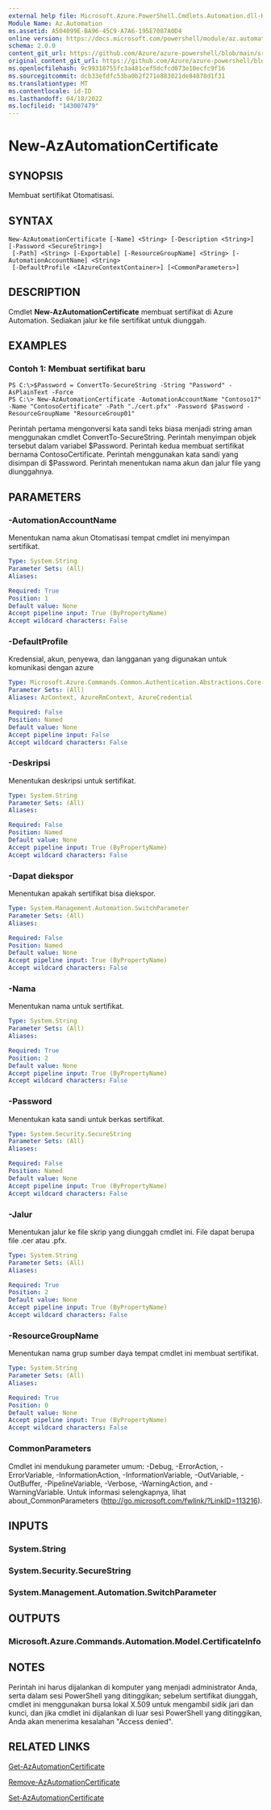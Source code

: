 ```yaml
---
external help file: Microsoft.Azure.PowerShell.Cmdlets.Automation.dll-Help.xml
Module Name: Az.Automation
ms.assetid: A504099E-BA96-45C9-A7A6-195E7087A0D4
online version: https://docs.microsoft.com/powershell/module/az.automation/new-azautomationcertificate
schema: 2.0.0
content_git_url: https://github.com/Azure/azure-powershell/blob/main/src/Automation/Automation/help/New-AzAutomationCertificate.md
original_content_git_url: https://github.com/Azure/azure-powershell/blob/main/src/Automation/Automation/help/New-AzAutomationCertificate.md
ms.openlocfilehash: 9c99310755fc3a481cef5dcfcd073e10ecfc9f16
ms.sourcegitcommit: dcb33efdfc53ba0b2f271e883021de84878d1f31
ms.translationtype: MT
ms.contentlocale: id-ID
ms.lasthandoff: 04/18/2022
ms.locfileid: "143007479"
---
```

# New-AzAutomationCertificate

## SYNOPSIS
Membuat sertifikat Otomatisasi.

## SYNTAX

```
New-AzAutomationCertificate [-Name] <String> [-Description <String>] [-Password <SecureString>]
 [-Path] <String> [-Exportable] [-ResourceGroupName] <String> [-AutomationAccountName] <String>
 [-DefaultProfile <IAzureContextContainer>] [<CommonParameters>]
```

## DESCRIPTION
Cmdlet **New-AzAutomationCertificate** membuat sertifikat di Azure Automation.
Sediakan jalur ke file sertifikat untuk diunggah.

## EXAMPLES

### Contoh 1: Membuat sertifikat baru
```
PS C:\>$Password = ConvertTo-SecureString -String "Password" -AsPlainText -Force
PS C:\> New-AzAutomationCertificate -AutomationAccountName "Contoso17" -Name "ContosoCertificate" -Path "./cert.pfx" -Password $Password -ResourceGroupName "ResourceGroup01"
```

Perintah pertama mengonversi kata sandi teks biasa menjadi string aman menggunakan cmdlet ConvertTo-SecureString.
Perintah menyimpan objek tersebut dalam variabel $Password.
Perintah kedua membuat sertifikat bernama ContosoCertificate.
Perintah menggunakan kata sandi yang disimpan di $Password.
Perintah menentukan nama akun dan jalur file yang diunggahnya.

## PARAMETERS

### -AutomationAccountName
Menentukan nama akun Otomatisasi tempat cmdlet ini menyimpan sertifikat.

```yaml
Type: System.String
Parameter Sets: (All)
Aliases:

Required: True
Position: 1
Default value: None
Accept pipeline input: True (ByPropertyName)
Accept wildcard characters: False
```

### -DefaultProfile
Kredensial, akun, penyewa, dan langganan yang digunakan untuk komunikasi dengan azure

```yaml
Type: Microsoft.Azure.Commands.Common.Authentication.Abstractions.Core.IAzureContextContainer
Parameter Sets: (All)
Aliases: AzContext, AzureRmContext, AzureCredential

Required: False
Position: Named
Default value: None
Accept pipeline input: False
Accept wildcard characters: False
```

### -Deskripsi
Menentukan deskripsi untuk sertifikat.

```yaml
Type: System.String
Parameter Sets: (All)
Aliases:

Required: False
Position: Named
Default value: None
Accept pipeline input: True (ByPropertyName)
Accept wildcard characters: False
```

### -Dapat diekspor
Menentukan apakah sertifikat bisa diekspor.

```yaml
Type: System.Management.Automation.SwitchParameter
Parameter Sets: (All)
Aliases:

Required: False
Position: Named
Default value: None
Accept pipeline input: True (ByPropertyName)
Accept wildcard characters: False
```

### -Nama
Menentukan nama untuk sertifikat.

```yaml
Type: System.String
Parameter Sets: (All)
Aliases:

Required: True
Position: 2
Default value: None
Accept pipeline input: True (ByPropertyName)
Accept wildcard characters: False
```

### -Password
Menentukan kata sandi untuk berkas sertifikat.

```yaml
Type: System.Security.SecureString
Parameter Sets: (All)
Aliases:

Required: False
Position: Named
Default value: None
Accept pipeline input: True (ByPropertyName)
Accept wildcard characters: False
```

### -Jalur
Menentukan jalur ke file skrip yang diunggah cmdlet ini.
File dapat berupa file .cer atau .pfx.

```yaml
Type: System.String
Parameter Sets: (All)
Aliases:

Required: True
Position: 2
Default value: None
Accept pipeline input: True (ByPropertyName)
Accept wildcard characters: False
```

### -ResourceGroupName
Menentukan nama grup sumber daya tempat cmdlet ini membuat sertifikat.

```yaml
Type: System.String
Parameter Sets: (All)
Aliases:

Required: True
Position: 0
Default value: None
Accept pipeline input: True (ByPropertyName)
Accept wildcard characters: False
```

### CommonParameters
Cmdlet ini mendukung parameter umum: -Debug, -ErrorAction, -ErrorVariable, -InformationAction, -InformationVariable, -OutVariable, -OutBuffer, -PipelineVariable, -Verbose, -WarningAction, and -WarningVariable. Untuk informasi selengkapnya, lihat about_CommonParameters (http://go.microsoft.com/fwlink/?LinkID=113216).

## INPUTS

### System.String

### System.Security.SecureString

### System.Management.Automation.SwitchParameter

## OUTPUTS

### Microsoft.Azure.Commands.Automation.Model.CertificateInfo

## NOTES

Perintah ini harus dijalankan di komputer yang menjadi administrator Anda, serta dalam sesi PowerShell yang ditinggikan; sebelum sertifikat diunggah, cmdlet ini menggunakan bursa lokal X.509 untuk mengambil sidik jari dan kunci, dan jika cmdlet ini dijalankan di luar sesi PowerShell yang ditinggikan, Anda akan menerima kesalahan "Access denied".

## RELATED LINKS

[Get-AzAutomationCertificate](./Get-AzAutomationCertificate.md)

[Remove-AzAutomationCertificate](./Remove-AzAutomationCertificate.md)

[Set-AzAutomationCertificate](./Set-AzAutomationCertificate.md)



